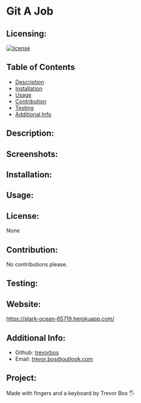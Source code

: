 # Git A Job

  ## Licensing:
  [![license](https://img.shields.io/badge/license-None-blue)](https://shields.io)

  ## Table of Contents 
  - [Description](#description)
  - [Installation](#installation)
  - [Usage](#usage)
  - [Contribution](#contribution)
  - [Testing](#testing)
  - [Additional Info](#additional-info)

  ## Description:


  ## Screenshots:

  
  ## Installation:
  

  ## Usage:
  

  ## License:
  None

  ## Contribution:
  No contributions please.

  ## Testing:
  
  ## Website:
  https://stark-ocean-65719.herokuapp.com/

  ## Additional Info:
  - Github: [trevorbos](https://github.com/trevorbos)
  - Email: trevor.bos@outlook.com 

  ## Project:
  Made with fingers and a keyboard by Trevor Bos 🖐️
